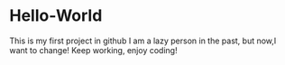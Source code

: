 # Hello-World
This is my first project in github
I am a lazy person in the past, but now,I want to change! Keep working, enjoy coding! 
